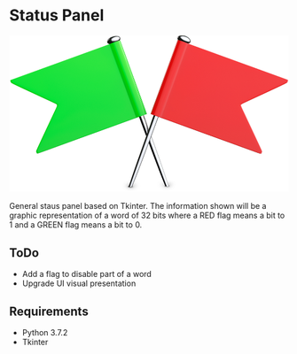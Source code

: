 # Status Panel

![img_cover](img/red-flags-and-green-flags.png)

General staus panel based on Tkinter. The information shown will be a graphic representation of a word of 32 bits where a RED flag means a bit to 1 and a GREEN flag means a bit to 0.

## ToDo

 + Add a flag to disable part of a word
 + Upgrade UI visual presentation

## Requirements

+ Python 3.7.2
+ Tkinter